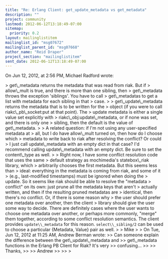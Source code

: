 ```yaml
---
title: "Re: Erlang Client: get_update_metadata vs get_metadata"
description: ""
project: community
lastmod: 2012-06-12T13:18:49-07:00
sitemap:
  priority: 0.2
layout: mailinglistitem
mailinglist_id: "msg07672"
mailinglist_parent_id: "msg07668"
author_name: "Reid Draper"
project_section: "mailinglistitem"
sent_date: 2012-06-12T13:18:49-07:00
---
```


On Jun 12, 2012, at 2:56 PM, Michael Radford wrote:

&gt; get\\_metadata returns the metadata that was read from riak. But if
&gt; allow\\_mult is true, and there is more than one sibling, then
&gt; get\\_metadata throws the exception 'siblings'. You have to call
&gt; get\\_metadatas to get a list with metadata for each sibling in that
&gt; case.
&gt; 
&gt; get\\_update\\_metadata returns the metadata that is to be written for the
&gt; object (if you were to call riakc\\_pb\\_socket:put at that point). The
&gt; update metadata is either a single value set explicitly with
&gt; riakc\\_obj:update\\_metadata, or if none was set, and there is only one
&gt; sibling, then the default is the value of get\\_metadata.
&gt; 
&gt; A related question: if I'm not using any user-specified metadata at
&gt; all, but I do have allow\\_mult turned on, then how do I choose which
&gt; metadata to write back to riak after resolving the conflict? Or could
&gt; I just call update\\_metadata with an empty dict in that case?
I'd recommend calling update\\_metadata with an empty dict. Be sure
to set the content\\_type as well.
&gt; 
&gt; Right now, I have some conflict resolution code that uses the same
&gt; default strategy as mochimedia's statebox\\_riak library, which
&gt; arbitrarily chooses the first metadata. But this seems less than
&gt; ideal: everything in the metadata is coming from riak, and some of it
&gt; (e.g., last-modified timestamps) must be ignored when doing the
&gt; update. So it seems like riak should be able to resolve the "metadata
&gt; conflict" on its own: just prune all the metadata keys that aren't
&gt; actually written, and then if the resulting pruned metadatas are
&gt; identical, then there's no conflict. Or, if there is some reason why
&gt; the user should prefer one metadata over another, then the client
&gt; library should give the user some way to decide.
There are definitely cases where the user wants to choose one metadata
over another, or perhaps more commonly, "merge" them together, according
to some conflict resolution semantics. The client provides `update\\_metadata`
for this reason. `select\\_sibling/2` can be used to choose a particular 
{Metadata, Value}
pair as well.
&gt; 
&gt; Mike
&gt; 
&gt; On Tue, Jun 12, 2012 at 11:25 AM, Andrew Berman  wrote:
&gt;&gt; Can someone explain the difference between the get\\_update\\_metadata and
&gt;&gt; get\\_metadata functions in the Erlang PB Client for Riak? It's very
&gt;&gt; confusing...
&gt;&gt; 
&gt;&gt; Thanks,
&gt;&gt; 
&gt;&gt; Andrew
&gt;&gt; 
&gt;&gt; 
&gt; 

